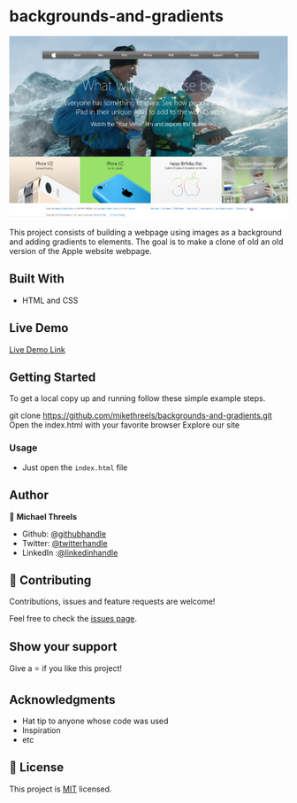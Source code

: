 # backgrounds-and-gradients

![screenshot](./images/preview.png)

This project consists of building a webpage using images as a background and adding gradients to elements. The goal is to make a clone of old an old version of the Apple website webpage.

## Built With

- HTML and CSS

## Live Demo

[Live Demo Link](https://mikethreels.github.io/backgrounds-and-gradients/)


## Getting Started

To get a local copy up and running follow these simple example steps.

git clone https://github.com/mikethreels/backgrounds-and-gradients.git 
Open the index.html with your favorite browser
Explore our site

### Usage
- Just open the `index.html` file


## Author

👤 **Michael Threels**

- Github: [@githubhandle](https://github.com/mikethreels)
- Twitter: [@twitterhandle](https://twitter.com/MichaelThreels)
- LinkedIn :[@linkedinhandle](https://www.linkedin.com/in/michael-threels-24101991) 

## 🤝 Contributing

Contributions, issues and feature requests are welcome!

Feel free to check the [issues page](issues/).

## Show your support

Give a ⭐️ if you like this project!

## Acknowledgments

- Hat tip to anyone whose code was used
- Inspiration
- etc

## 📝 License

This project is [MIT](lic.url) licensed.